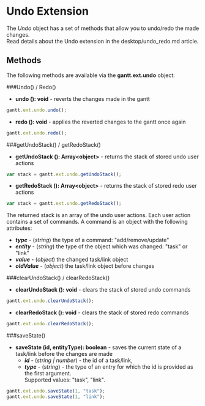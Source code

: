 Undo Extension
=================

The *Undo* object has a set of methods that allow you to undo/redo the made changes. <br>
Read details about the Undo extension in the desktop/undo_redo.md article.

Methods
----------

The following methods are available via the **gantt.ext.undo** object:

###Undo() / Redo() 

- <span class=submethod>**undo (): void**</span> - reverts the changes made in the gantt

~~~js
gantt.ext.undo.undo();
~~~

- <span class=submethod>**redo (): void**</span> - applies the reverted changes to the gantt once again

~~~js
gantt.ext.undo.redo();
~~~

###getUndoStack() / getRedoStack() 

- <span class=submethod>**getUndoStack (): Array&lt;object&gt;**</span> - returns the stack of stored undo user actions

~~~js
var stack = gantt.ext.undo.getUndoStack();
~~~

- <span class=submethod>**getRedoStack (): Array&lt;object&gt;**</span> - returns the stack of stored redo user actions

~~~js
var stack = gantt.ext.undo.getRedoStack();
~~~

The returned stack is an array of the undo user actions. Each user action contains a set of commands. A command is an object with the following attributes:
 
- **_type_** - (*string*) the type of a command: "add/remove/update"
- **_entity_** - (*string*) the type of the object which was changed: "task" or "link"
- **_value_** - (*object*) the changed task/link object 
- **_oldValue_** - (*object*) the task/link object before changes

###clearUndoStack() / clearRedoStack()

- <span class=submethod>**clearUndoStack (): void**</span> - clears the stack of stored undo commands

~~~js
gantt.ext.undo.clearUndoStack();
~~~

- <span class=submethod>**clearRedoStack (): void**</span> - clears the stack of stored redo commands

~~~js
gantt.ext.undo.clearRedoStack();
~~~

###saveState()

- <span class=submethod>**saveState (id, entityType): boolean**</span> - saves the current state of a task/link before the changes are made
	- **_id_** - (*string | number*) - the id of a task/link,
	- **_type_** - (*string*) - the type of an entry for which the id is provided as the first argument. <br>Supported values: "task", "link". 

~~~js
gantt.ext.undo.saveState(1, "task");
gantt.ext.undo.saveState(1, "link");
~~~
